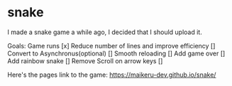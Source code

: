 # snake
I made a snake game a while ago, I decided that I should upload it.

Goals:
Game runs [x]
Reduce number of lines and improve efficiency []
Convert to Asynchronus(optional) []
Smooth reloading []
Add game over []
Add rainbow snake []
Remove Scroll on arrow keys []


Here's the pages link to the game: https://maikeru-dev.github.io/snake/
